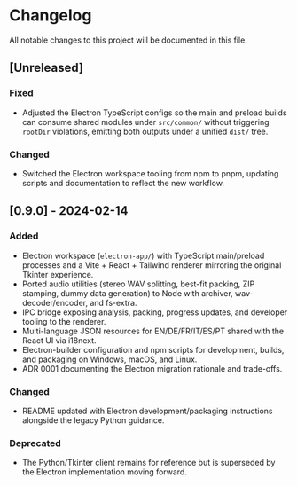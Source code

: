 # Changelog

All notable changes to this project will be documented in this file.

## [Unreleased]
### Fixed
- Adjusted the Electron TypeScript configs so the main and preload builds can consume shared modules under `src/common/` without triggering `rootDir` violations, emitting both outputs under a unified `dist/` tree.

### Changed
- Switched the Electron workspace tooling from npm to pnpm, updating scripts and documentation to reflect the new workflow.

## [0.9.0] - 2024-02-14
### Added
- Electron workspace (`electron-app/`) with TypeScript main/preload processes and a Vite + React + Tailwind renderer mirroring the original Tkinter experience.
- Ported audio utilities (stereo WAV splitting, best-fit packing, ZIP stamping, dummy data generation) to Node with archiver, wav-decoder/encoder, and fs-extra.
- IPC bridge exposing analysis, packing, progress updates, and developer tooling to the renderer.
- Multi-language JSON resources for EN/DE/FR/IT/ES/PT shared with the React UI via i18next.
- Electron-builder configuration and npm scripts for development, builds, and packaging on Windows, macOS, and Linux.
- ADR 0001 documenting the Electron migration rationale and trade-offs.

### Changed
- README updated with Electron development/packaging instructions alongside the legacy Python guidance.

### Deprecated
- The Python/Tkinter client remains for reference but is superseded by the Electron implementation moving forward.
